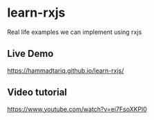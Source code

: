 # learn-rxjs
Real life examples we can implement using rxjs

## Live Demo
https://hammadtariq.github.io/learn-rxjs/

## Video tutorial
https://www.youtube.com/watch?v=ei7FsoXKPl0
